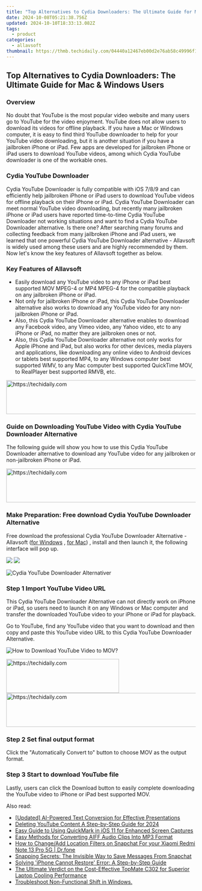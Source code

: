 ```yaml
---
title: "Top Alternatives to Cydia Downloaders: The Ultimate Guide for Mac & Windows Users"
date: 2024-10-08T05:21:38.756Z
updated: 2024-10-10T18:33:13.082Z
tags:
  - product
categories:
  - allavsoft
thumbnail: https://thmb.techidaily.com/04440a12467eb00d2e76ab58c49996f10e544f909e1d6b3abfc42368ffd69851.jpg
---
```


## Top Alternatives to Cydia Downloaders: The Ultimate Guide for Mac & Windows Users

### Overview

No doubt that YouTube is the most popular video website and many users go to YouTube for the video enjoyment. YouTube does not allow users to download its videos for offline playback. If you have a Mac or Windows computer, it is easy to find third YouTube downloader to help for your YouTube video downloading, but it is another situation if you have a jailbroken iPhone or iPad. Few apps are developed for jailbroken iPhone or iPad users to download YouTube videos, among which Cydia YouTube downloader is one of the workable ones.

### Cydia YouTube Downloader

Cydia YouTube Downloader is fully compatible with iOS 7/8/9 and can efficiently help jailbroken iPhone or iPad users to download YouTube videos for offline playback on their iPhone or iPad. Cydia YouTube Downloader can meet normal YouTube video downloading, but recently many jailbroken iPhone or iPad users have reported time-to-time Cydia YouTube Downloader not working situations and want to find a Cydia YouTube Downloader alternative. Is there one? After searching many forums and collecting feedback from many jailbroken iPhone and iPad users, we learned that one powerful Cydia YouTube Downloader alternative - Allavsoft is widely used among these users and are highly recommended by them. Now let's know the key features of Allavsoft together as below.

### Key Features of Allavsoft

* Easily download any YouTube video to any iPhone or iPad best supported MOV MPEG-4 or MP4 MPEG-4 for the compatible playback on any jailbroken iPhone or iPad.
* Not only for jailbroken iPhone or iPad, this Cydia YouTube Downloader alternative also works to download any YouTube video for any non-jailbroken iPhone or iPad.
* Also, this Cydia YouTube Downloader alternative enables to download any Facebook video, any Vimeo video, any Yahoo video, etc to any iPhone or iPad, no matter they are jailbroken ones or not.
* Also, this Cydia YouTube Downloader alternative not only works for Apple iPhone and iPad, but also works for other devices, media players and applications, like downloading any online video to Android devices or tablets best supported MP4, to any Windows computer best supported WMV, to any Mac computer best supported QuickTime MOV, to RealPlayer best supported RMVB, etc.

<!-- affiliate ads begin -->
<a href="https://aligracehair.sjv.io/c/5597632/1997648/19272" target="_top" id="1997648">
  <img src="//a.impactradius-go.com/display-ad/19272-1997648" border="0" alt="https://techidaily.com" width="728" height="90"/>
</a>
<img height="0" width="0" src="https://aligracehair.sjv.io/i/5597632/1997648/19272" style="position:absolute;visibility:hidden;" border="0" />
<!-- affiliate ads end -->

### Guide on Downloading YouTube Video with Cydia YouTube Downloader Alternative

The following guide will show you how to use this Cydia YouTube Downloader alternative to download any YouTube video for any jailbroken or non-jailbroken iPhone or iPad.

<!-- affiliate ads begin -->
<a href="https://aligracehair.sjv.io/c/5597632/1938750/19272" target="_top" id="1938750">
  <img src="//a.impactradius-go.com/display-ad/19272-1938750" border="0" alt="https://techidaily.com" width="728" height="90"/>
</a>
<img height="0" width="0" src="https://aligracehair.sjv.io/i/5597632/1938750/19272" style="position:absolute;visibility:hidden;" border="0" />
<!-- affiliate ads end -->

### Make Preparation: Free download Cydia YouTube Downloader Alternative

Free download the professional Cydia YouTube Downloader Alternative - Allavsoft ([for Windows](https://tools.techidaily.com/allavsoft/products/) , [for Mac](https://tools.techidaily.com/allavsoft/products/)) , install and then launch it, the following interface will pop up.

[![](https://www.allavsoft.com/how-to/../images/how-to/free-download-win.jpg)](https://tools.techidaily.com/allavsoft/products/) [![](https://www.allavsoft.com/how-to/../images/how-to/free-download-mac.jpg)](https://tools.techidaily.com/allavsoft/products/)

![Cydia YouTube Downloader Alternativer](https://www.allavsoft.com/how-to/../images/allavsoft/screen-shot-600.jpg)

### Step 1 Import YouTube Video URL

This Cydia YouTube Downloader Alternative can not directly work on iPhone or iPad, so users need to launch it on any Windows or Mac computer and transfer the downloaded YouTube video to your iPhone or iPad for playback.

Go to YouTube, find any YouTube video that you want to download and then copy and paste this YouTube video URL to this Cydia YouTube Downloader Alternative.

![How to Download YouTube Video to MOV?](https://www.allavsoft.com/how-to/../images/how-to/download-rtmp-video/download-rtmp-video.jpg)

<!-- affiliate ads begin -->
<a href="https://aligracehair.sjv.io/c/5597632/1959707/19272" target="_top" id="1959707">
  <img src="//a.impactradius-go.com/display-ad/19272-1959707" border="0" alt="https://techidaily.com" width="300" height="90"/>
</a>
<img height="0" width="0" src="https://aligracehair.sjv.io/i/5597632/1959707/19272" style="position:absolute;visibility:hidden;" border="0" />
<!-- affiliate ads end -->

<!-- affiliate ads begin -->
<a href="https://zebaoaffiliateprogram.pxf.io/c/5597632/2137976/21526" target="_top" id="2137976">
  <img src="//a.impactradius-go.com/display-ad/21526-2137976" border="0" alt="https://techidaily.com" width="728" height="90"/>
</a>
<img height="0" width="0" src="https://zebaoaffiliateprogram.pxf.io/i/5597632/2137976/21526" style="position:absolute;visibility:hidden;" border="0" />
<!-- affiliate ads end -->

### Step 2 Set final output format

Click the "Automatically Convert to" button to choose MOV as the output format.

### Step 3 Start to download YouTube file

Lastly, users can click the Download button to easily complete downloading the YouTube video to iPhone or iPad best supported MOV.

<ins class="adsbygoogle"
     style="display:block"
     data-ad-format="autorelaxed"
     data-ad-client="ca-pub-7571918770474297"
     data-ad-slot="1223367746"></ins>

<ins class="adsbygoogle"
     style="display:block"
     data-ad-client="ca-pub-7571918770474297"
     data-ad-slot="8358498916"
     data-ad-format="auto"
     data-full-width-responsive="true"></ins>

<span class="atpl-alsoreadstyle">Also read:</span>
<div><ul>
<li><a href="https://extra-tips.techidaily.com/updated-ai-powered-text-conversion-for-effective-presentations/"><u>[Updated] AI-Powered Text Conversion for Effective Presentations</u></a></li>
<li><a href="https://youtube-videos.techidaily.com/deleting-youtube-content-a-step-by-step-guide-for-2024/"><u>Deleting YouTube Content A Step-by-Step Guide for 2024</u></a></li>
<li><a href="https://fox-metric.techidaily.com/easy-guide-to-using-quickmark-in-ios-11-for-enhanced-screen-captures/"><u>Easy Guide to Using QuickMark in iOS 11 for Enhanced Screen Captures</u></a></li>
<li><a href="https://fox-metric.techidaily.com/easy-methods-for-converting-aiff-audio-clips-into-mp3-format/"><u>Easy Methods for Converting AIFF Audio Clips Into MP3 Format</u></a></li>
<li><a href="https://location-social.techidaily.com/how-to-changeadd-location-filters-on-snapchat-for-your-xiaomi-redmi-note-13-pro-5g-drfone-by-drfone-virtual-android/"><u>How to Change/Add Location Filters on Snapchat For your Xiaomi Redmi Note 13 Pro 5G | Dr.fone</u></a></li>
<li><a href="https://fox-metric.techidaily.com/snapping-secrets-the-invisible-way-to-save-messages-from-snapchat/"><u>Snapping Secrets: The Invisible Way to Save Messages From Snapchat</u></a></li>
<li><a href="https://fox-metric.techidaily.com/solving-iphone-cannot-restore-error-a-step-by-step-guide/"><u>Solving 'iPhone Cannot Restore' Error: A Step-by-Step Guide</u></a></li>
<li><a href="https://buynow-marvelous.techidaily.com/the-ultimate-verdict-on-the-cost-effective-topmate-c302-for-superior-laptop-cooling-performance/"><u>The Ultimate Verdict on the Cost-Effective TopMate C302 for Superior Laptop Cooling Performance</u></a></li>
<li><a href="https://win11-tips.techidaily.com/1719363317332-troubleshoot-non-functional-shift-in-windows/"><u>Troubleshoot Non-Functional Shift in Windows.</u></a></li>
</ul></div>

